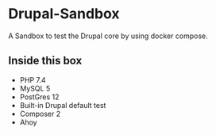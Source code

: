 # Drupal-Sandbox

A Sandbox to test the Drupal core by using docker compose.

## Inside this box

* PHP 7.4
* MySQL 5
* PostGres 12
* Built-in Drupal default test
* Composer 2
* Ahoy
